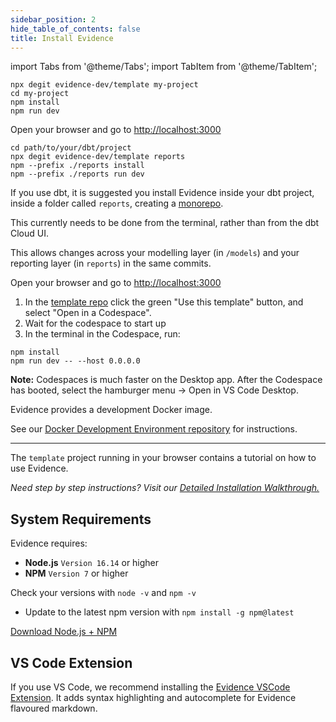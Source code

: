 ```yaml
---
sidebar_position: 2
hide_table_of_contents: false
title: Install Evidence
---
```


import Tabs from '@theme/Tabs';
import TabItem from '@theme/TabItem';


<Tabs>
<TabItem value="standalone" label="Stand-alone" default>

```shell
npx degit evidence-dev/template my-project
cd my-project 
npm install 
npm run dev 
```

<p class="standard-margin">Open your browser and go to <a href="http://localhost:3000">http://localhost:3000</a></p>

</TabItem>

<TabItem value="dbt" label="With dbt">

```shell
cd path/to/your/dbt/project
npx degit evidence-dev/template reports
npm --prefix ./reports install
npm --prefix ./reports run dev
```

<p class="standard-margin">If you use dbt, it is suggested you install Evidence inside your dbt project, inside a folder called <code>reports</code>, creating a <a href="https://github.com/archiewood/analytics_monorepo">monorepo</a>.</p>
<p class="standard-margin">This currently needs to be done from the terminal, rather than from the dbt Cloud UI.</p>
<p class="standard-margin">This allows changes across your modelling layer (in <code>/models</code>) and your reporting layer (in <code>reports</code>) in the same commits.</p>
<p class="standard-margin">Open your browser and go to <a href="http://localhost:3000">http://localhost:3000</a></p>

</TabItem>

<TabItem value="codespaces" label="Codespaces">

1. In the <a href="https://github.com/evidence-dev/template/" alt="template repo">template repo</a> click the green "Use this template" button, and select "Open in a Codespace".
1. Wait for the codespace to start up
1. In the terminal in the Codespace, run:

```shell
npm install 
npm run dev -- --host 0.0.0.0
```

**Note:** Codespaces is much faster on the Desktop app. After the Codespace has booted, select the hamburger menu &rarr; Open in VS Code Desktop.

</TabItem>


<TabItem value="docker" label="Docker">
<p class="standard-margin">Evidence provides a development Docker image.</p>
<p class="standard-margin">See our <a href="https://github.com/evidence-dev/docker-devenv">Docker Development Environment repository</a> for instructions.</p>
</TabItem>
</Tabs>

<hr/>



The <code>template</code> project running in your browser contains a tutorial on how to use Evidence.

_Need step by step instructions? Visit our [Detailed Installation Walkthrough.](/guides/installation)_


## System Requirements 

Evidence requires: 

- **Node.js** `Version 16.14` or higher
- **NPM** `Version 7` or higher

Check your versions with `node -v` and `npm -v`

- Update to the latest npm version with `npm install -g npm@latest`

<a class="external" href="https://nodejs.org/en/download">Download Node.js + NPM</a>

## VS Code Extension 
If you use VS Code, we recommend installing the [Evidence VSCode Extension](https://marketplace.visualstudio.com/items?itemName=Evidence.evidence-vscode). It adds syntax highlighting and autocomplete for Evidence flavoured markdown.
